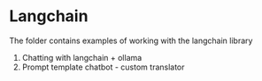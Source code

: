 # Langchain
The folder contains examples of working with the langchain library

1. Chatting with langchain + ollama
2. Prompt template chatbot - custom translator